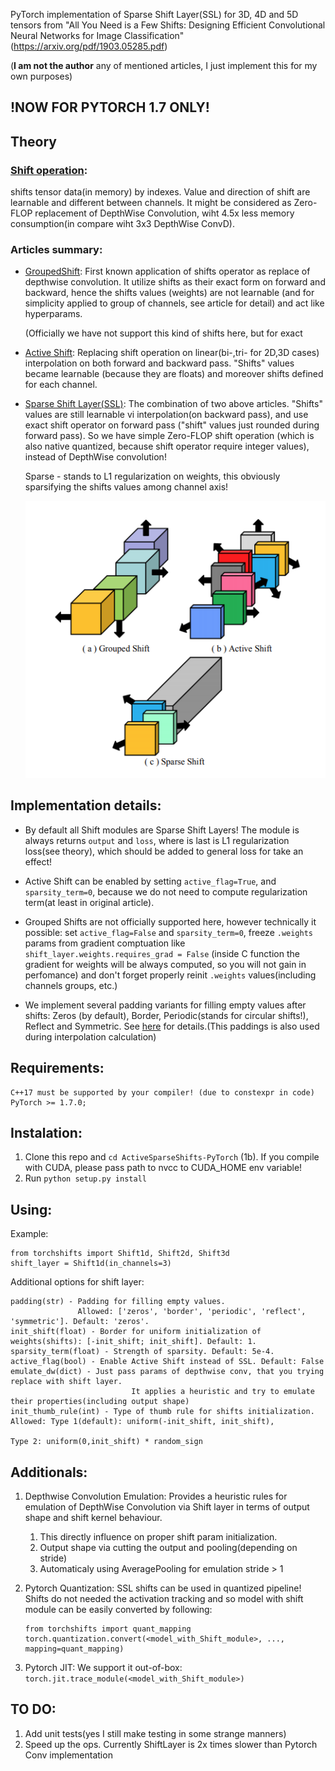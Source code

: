 PyTorch implementation of Sparse Shift Layer(SSL) for 3D, 4D and 5D tensors  from "All You Need is a Few Shifts: Designing Efficient Convolutional Neural Networks
for Image Classification" (https://arxiv.org/pdf/1903.05285.pdf) 

(**I am not the author** any of mentioned articles, I just implement this for my own purposes)
## !NOW FOR PYTORCH 1.7 ONLY!

## Theory

### [Shift operation](https://en.wikipedia.org/wiki/Shift_operator): 

shifts tensor data(in memory) by indexes. Value and direction of shift are learnable and different between channels.
It might be considered as Zero-FLOP replacement of DepthWise Convolution, wiht 4.5x less memory consumption(in compare wiht 3x3 DepthWise ConvD).

### Articles summary:
* [GroupedShift](https://arxiv.org/pdf/1711.08141.pdf): First known application of shifts operator as replace of depthwise convolution. It utilize shifts as their exact form on forward and backward, hence the shifts values (weights) are not learnable (and for simplicity applied to group of channels, see article for detail) and act like hyperparams.
  
  (Officially we have not support this kind of shifts here, but for exact 

* [Active Shift](https://arxiv.org/pdf/1806.07370.pdf): Replacing shift operation on linear(bi-,tri- for 2D,3D cases) interpolation on both forward and backward pass. "Shifts" values became learnable (because they are floats) and moreover shifts defined for each channel.
  
* [Sparse Shift Layer(SSL)]( (https://arxiv.org/pdf/1903.05285.pdf)): The combination of two above articles. "Shifts" values are still learnable vi interpolation(on backward pass), and use exact shift operator on forward pass ("shift" values just rounded during forward pass). So we have simple Zero-FLOP shift operation (which is also native quantized, because shift operator require integer values), instead of DepthWise convolution! 
    
    Sparse - stands to L1 regularization on weights, this obviously sparsifying the shifts values among channel axis!


    ![alt text](https://github.com/DeadAt0m/ActiveSparseShifts-PyTorch/raw/master/shifts.png "Shifts evolution")

## Implementation details:

* By default all Shift modules are Sparse Shift Layers! The module is always returns  ```output``` and ```loss```, where is last is L1 regularization loss(see theory), which should be added to general loss for take an effect!
  
* Active Shift can be enabled by setting ```active_flag=True```, and ```sparsity_term=0```, because we do not need to compute regularization term(at least in original article).
  
* Grouped Shifts are not officially supported here, however technically it possible: set  ```active_flag=False``` and ```sparsity_term=0```, freeze ```.weights``` params from gradient comptuation like ```shift_layer.weights.requires_grad = False``` (inside C function the gradient for weights will be always computed, so you will not gain in perfomance) and don't forget properly reinit ```.weights``` values(including channels groups, etc.)
  
* We implement several padding variants for filling empty values after shifts:
  Zeros (by default), Border, Periodic(stands for circular shifts!), Reflect and Symmetric. See [here](https://pywavelets.readthedocs.io/en/latest/ref/signal-extension-modes.html) for details.(This paddings is also used during interpolation calculation) 
  

## Requirements:
    C++17 must be supported by your compiler! (due to constexpr in code)
    PyTorch >= 1.7.0; 

## Instalation:
1. Clone this repo and ```cd ActiveSparseShifts-PyTorch```
(1b). If you compile with CUDA, please pass path to nvcc to CUDA_HOME env variable!
2. Run ```python setup.py install``` 

    
## Using:

Example:

    from torchshifts import Shift1d, Shift2d, Shift3d
    shift_layer = Shift1d(in_channels=3)

Additional options for shift layer:

    padding(str) - Padding for filling empty values.
                   Allowed: ['zeros', 'border', 'periodic', 'reflect', 'symmetric']. Default: 'zeros'.
    init_shift(float) - Border for uniform initialization of weights(shifts): [-init_shift; init_shift]. Default: 1.
    sparsity_term(float) - Strength of sparsity. Default: 5e-4.
    active_flag(bool) - Enable Active Shift instead of SSL. Default: False
    emulate_dw(dict) - Just pass params of depthwise conv, that you trying replace with shift layer.
                               It applies a heuristic and try to emulate their properties(including output shape)
    init_thumb_rule(int) - Type of thumb rule for shifts initialization. Allowed: Type 1(default): uniform(-init_shift, init_shift),
                                                                                  Type 2: uniform(0,init_shift) * random_sign
                                                                                  
                                                                                

## Additionals:
1. Depthwise Convolution Emulation: 
   Provides a heuristic rules for emulation of DepthWise Convolution via Shift layer
   in terms of output shape and shift kernel behaviour.
        
   1. This directly influence on proper shift param initialization.
   2. Output shape via cutting the output and pooling(depending on stride)
   3. Automaticaly using AveragePooling for emulation stride > 1

2. Pytorch Quantization: SSL shifts can be used in quantized pipeline!
   Shifts do not needed the activation tracking and so model with shift module can be easily converted by following:
    ```
    from torchshifts import quant_mapping
    torch.quantization.convert(<model_with_Shift_module>, ..., mapping=quant_mapping)
    ```
3. Pytorch JIT: We support it out-of-box:
   ``` torch.jit.trace_module(<model_with_Shift_module>) ```


## TO DO:
  1. Add unit tests(yes I still make testing in some strange manners)
  2. Speed up the ops. Currently ShiftLayer is 2x times slower than Pytorch Conv implementation
